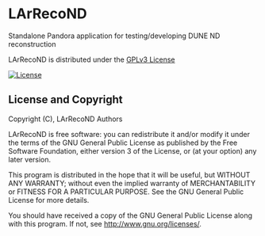 # LArRecoND
<!-- [![Build Status](https://travis-ci.org/PandoraPFA/LArRecoND.svg?branch=master)](https://travis-ci.org/PandoraPFA/LArRecoND) -->
<!-- [![Coverity Scan Build Status](https://scan.coverity.com/projects/13060/badge.svg)](https://scan.coverity.com/projects/pandorapfa-larrecond) -->

Standalone Pandora application for testing/developing DUNE ND reconstruction

LArRecoND is distributed under the [GPLv3 License](http://www.gnu.org/licenses/gpl-3.0.en.html)

[![License](https://www.gnu.org/graphics/gplv3-127x51.png)](https://www.gnu.org/licenses/gpl-3.0.en.html)

## License and Copyright
Copyright (C), LArRecoND Authors

LArRecoND is free software: you can redistribute it and/or modify
it under the terms of the GNU General Public License as published by
the Free Software Foundation, either version 3 of the License, or
(at your option) any later version.

This program is distributed in the hope that it will be useful,
but WITHOUT ANY WARRANTY; without even the implied warranty of
MERCHANTABILITY or FITNESS FOR A PARTICULAR PURPOSE.  See the
GNU General Public License for more details.

You should have received a copy of the GNU General Public License
along with this program.  If not, see <http://www.gnu.org/licenses/>.
